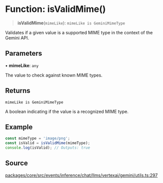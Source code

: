 # Function: isValidMime()

> **isValidMime**(`mimeLike`): `mimeLike is GeminiMimeType`

Validates if a given value is a supported MIME type in the context of the Gemini API.

## Parameters

• **mimeLike**: `any`

The value to check against known MIME types.

## Returns

`mimeLike is GeminiMimeType`

A boolean indicating if the value is a recognized MIME type.

## Example

```typescript
const mimeType = 'image/png';
const isValid = isValidMime(mimeType);
console.log(isValid); // Outputs: true
```

## Source

[packages/core/src/events/inference/chat/llms/vertexai/gemini/utils.ts:297](https://github.com/VictorS67/encre/blob/42c3bddca4be2d23ad959c1c99381eefbf43789c/packages/core/src/events/inference/chat/llms/vertexai/gemini/utils.ts#L297)

